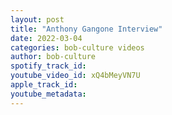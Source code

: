 ```yaml
---
layout: post
title: "Anthony Gangone Interview"
date: 2022-03-04
categories: bob-culture videos
author: bob-culture
spotify_track_id: 
youtube_video_id: xQ4bMeyVN7U
apple_track_id: 
youtube_metadata: 
---
```

